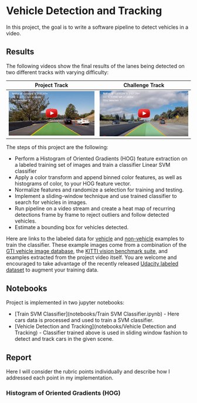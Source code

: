 # Vehicle Detection and Tracking

In this project, the goal is to write a software pipeline to detect vehicles in a video.  

## Results

The following videos show the final results of the lanes being detected on two different tracks with varying difficulty:

Project Track                 |Challenge Track                                   
:----------------------------:|:-----------------------------:
[![Track 1](output_images/project_track.png)](https://youtu.be/x8kqF5M8idc) | [![Track 2](output_images/challenge_track.png)](https://youtu.be/MnQ2CQFppB4) 


The steps of this project are the following:

* Perform a Histogram of Oriented Gradients (HOG) feature extraction on a labeled training set of images and train a classifier Linear SVM classifier
* Apply a color transform and append binned color features, as well as histograms of color, to your HOG feature vector. 
* Normalize features and randomize a selection for training and testing.
* Implement a sliding-window technique and use trained classifier to search for vehicles in images.
* Run pipeline on a video stream and create a heat map of recurring detections frame by frame to reject outliers and follow detected vehicles.
* Estimate a bounding box for vehicles detected.

Here are links to the labeled data for [vehicle](https://s3.amazonaws.com/udacity-sdc/Vehicle_Tracking/vehicles.zip) and [non-vehicle](https://s3.amazonaws.com/udacity-sdc/Vehicle_Tracking/non-vehicles.zip) examples to train the classifier.  These example images come from a combination of the [GTI vehicle image database](http://www.gti.ssr.upm.es/data/Vehicle_database.html), the [KITTI vision benchmark suite](http://www.cvlibs.net/datasets/kitti/), and examples extracted from the project video itself. You are welcome and encouraged to take advantage of the recently released [Udacity labeled dataset](https://github.com/udacity/self-driving-car/tree/master/annotations) to augment your training data.  

## Notebooks

Project is implemented in two jupyter notebooks:

- [Train SVM Classifier](notebooks/Train SVM Classifier.ipynb) - Here cars data is processed and used to train a SVM classifier.
- [Vehicle Detection and Tracking](notebooks/Vehicle Detection and Tracking) - Classifier trained above is used in sliding window fashion to detect and track cars in the given scene.

## Report

Here I will consider the rubric points individually and describe how I addressed each point in my implementation. 

### Histogram of Oriented Gradients (HOG)

